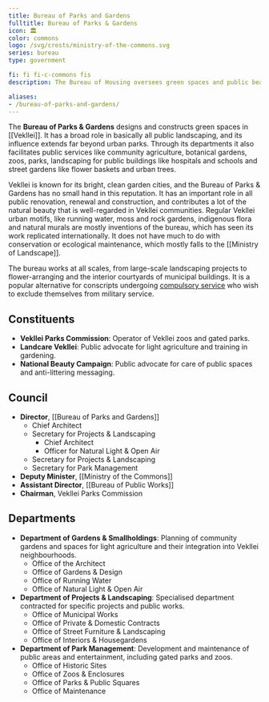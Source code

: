 ```yaml
---
title: Bureau of Parks and Gardens
fulltitle: Bureau of Parks & Gardens
icon: 🏛️
color: commons
logo: /svg/crests/ministry-of-the-commons.svg
series: bureau
type: government

fi: fi fi-c-commons fis
description: The Bureau of Housing oversees green spaces and public beauty for the Ministry of the Commons.

aliases:
- /bureau-of-parks-and-gardens/
---
```

The <span class="fi fi-c-commons fis"></span> **Bureau of Parks & Gardens** designs and constructs green spaces in [[Vekllei]]. It has a broad role in basically all public landscaping, and its influence extends far beyond urban parks. Through its departments it also facilitates public services like community agriculture, botanical gardens, zoos, parks, landscaping for public buildings like hospitals and schools and street gardens like flower baskets and urban trees.

Vekllei is known for its bright, clean garden cities, and the Bureau of Parks & Gardens has no small hand in this reputation. It has an important role in all public renovation, renewal and construction, and contributes a lot of the natural beauty that is well-regarded in Vekllei communities. Regular Vekllei urban motifs, like running water, moss and rock gardens, indigenous flora and natural murals are mostly inventions of the bureau, which has seen its work replicated internationally. It does not have much to do with conservation or ecological maintenance, which mostly falls to the [[Ministry of Landscape]].

The bureau works at all scales, from large-scale landscaping projects to flower-arranging and the interior courtyards of municipal buildings. It is a popular alternative for conscripts undergoing [compulsory service](/corsosva/) who wish to exclude themselves from military service.

## Constituents

* **Vekllei Parks Commission**: Operator of Vekllei zoos and gated parks.
* **Landcare Vekllei**: Public advocate for light agriculture and training in gardening.
* **National Beauty Campaign**: Public advocate for care of public spaces and anti-littering messaging.

## Council

* **Director**, [[Bureau of Parks and Gardens]]
    * Chief Architect
    * Secretary for Projects & Landscaping
        * Chief Architect
        * Officer for Natural Light & Open Air
    * Secretary for Projects & Landscaping
    * Secretary for Park Management
* **Deputy Minister**, [[Ministry of the Commons]]
* **Assistant Director**, [[Bureau of Public Works]]
* **Chairman**, Vekllei Parks Commission


## Departments
* **Department of Gardens & Smallholdings**: Planning of community gardens and spaces for light agriculture and their integration into Vekllei neighbourhoods.
    * Office of the Architect
    * Office of Gardens & Design
    * Office of Running Water
    * Office of Natural Light & Open Air
* **Department of Projects & Landscaping**: Specialised department contracted for specific projects and public works.
    * Office of Municipal Works
    * Office of Private & Domestic Contracts
    * Office of Street Furniture & Landscaping
    * Office of Interiors & Housegardens
* **Department of Park Management**: Development and maintenance of public areas and entertainment, including gated parks and zoos.
    * Office of Historic Sites
    * Office of Zoos & Enclosures
    * Office of Parks & Public Squares
    * Office of Maintenance